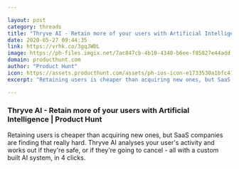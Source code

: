 ```yaml
---

layout: post
category: threads
title: "Thryve AI - Retain more of your users with Artificial Intelligence"
date: 2020-05-27 09:44:35
link: https://vrhk.co/3gqJWDL
image: https://ph-files.imgix.net/7ac847cb-4b10-4340-b6ee-f85827e44add.png?auto=format&fit=crop&h=512&w=1024
domain: producthunt.com
author: "Product Hunt"
icon: https://assets.producthunt.com/assets/ph-ios-icon-e1733530a1bfc41080db8161823f1ef262cdbbc933800c0a2a706f70eb9c277a.png
excerpt: "Retaining users is cheaper than acquiring new ones, but SaaS companies are finding that really hard. Thryve AI analyses your user's activity and works out if they're safe, or if they're going to cancel - all with a custom built AI system, in 4 clicks."

---
```


### Thryve AI - Retain more of your users with Artificial Intelligence | Product Hunt

Retaining users is cheaper than acquiring new ones, but SaaS companies are finding that really hard. Thryve AI analyses your user's activity and works out if they're safe, or if they're going to cancel - all with a custom built AI system, in 4 clicks.